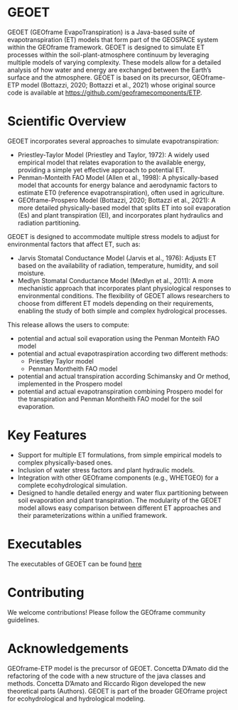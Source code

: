 # GEOET
GEOET (GEOframe EvapoTranspiration) is a Java-based suite of evapotranspiration (ET) models that form part of the GEOSPACE system within the GEOframe framework. GEOET is designed to simulate ET processes within the soil-plant-atmosphere continuum by leveraging multiple models of varying complexity. These models allow for a detailed analysis of how water and energy are exchanged between the Earth’s surface and the atmosphere.
GEOET is based on its precursor, GEOframe-ETP model (Bottazzi, 2020; Bottazzi et al., 2021) whose original source code is available at https://github.com/geoframecomponents/ETP. 

# Scientific Overview
GEOET incorporates several approaches to simulate evapotranspiration:

- Priestley-Taylor Model (Priestley and Taylor, 1972): A widely used empirical model that relates evaporation to the available energy, providing a simple yet effective approach to potential ET.
- Penman-Monteith FAO Model (Allen et al., 1998): A physically-based model that accounts for energy balance and aerodynamic factors to estimate ET0 (reference evapotranspiration), often used in agriculture.
- GEOframe-Prospero Model (Bottazzi, 2020; Bottazzi et al., 2021): A more detailed physically-based model that splits ET into soil evaporation (Es) and plant transpiration (El), and incorporates plant hydraulics and radiation partitioning.

GEOET is designed to accommodate multiple stress models to adjust for environmental factors that affect ET, such as:

- Jarvis Stomatal Conductance Model (Jarvis et al., 1976): Adjusts ET based on the availability of radiation, temperature, humidity, and soil moisture.
- Medlyn Stomatal Conductance Model (Medlyn et al., 2011): A more mechanistic approach that incorporates plant physiological responses to environmental conditions.
The flexibility of GEOET allows researchers to choose from different ET models depending on their requirements, enabling the study of both simple and complex hydrological processes.

This release allows the users to compute:
- potential and actual soil evaporation using the Penman Monteith FAO model
- potential and actual evapotraspiration according two different methods:
  - Priestley Taylor model
  - Penman Montheith FAO model
- potential and actual transpiration according Schimansky and Or method, implemented in the Prospero model 
- potential and actual evapotranspiration combining Prospero model for the transpiration and Penman Montheith FAO model for the soil evaporation.

# Key Features
- Support for multiple ET formulations, from simple empirical models to complex physically-based ones.
- Inclusion of water stress factors and plant hydraulic models.
- Integration with other GEOframe components (e.g., WHETGEO) for a complete ecohydrological simulation.
- Designed to handle detailed energy and water flux partitioning between soil evaporation and plant transpiration.
The modularity of the GEOET model allows easy comparison between different ET approaches and their parameterizations within a unified framework.

# Executables
The executables of GEOET can be found [here](https://github.com/GEOframeOMSProjects/OMS_Project_GEOET)

# Contributing
We welcome contributions! Please follow the GEOframe community guidelines.

# Acknowledgements
GEOframe-ETP model is the precursor of GEOET.
Concetta D’Amato did the refactoring of the code with a new structure of the java classes and methods.
Concetta D’Amato and Riccardo Rigon developed the new theoretical parts (Authors).
GEOET is part of the broader GEOframe project for ecohydrological and hydrological modeling.

